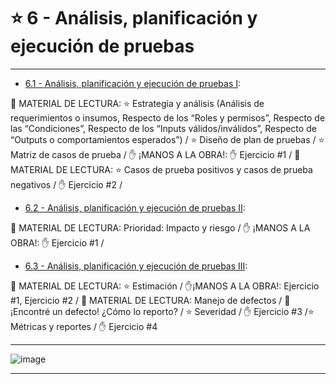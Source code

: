 # :star:  6 - Análisis, planificación y ejecución de pruebas

---

- [6.1 -  Análisis, planificación y ejecución de pruebas I](https://github.com/eugenia1984/QA/blob/main/EGG/06_analisis_planificacion_ejecucion_de_pruebas/analisis_planificacion_ejecucion-de-pruebas_1.md):  
 
📖 MATERIAL DE LECTURA: ⭐ Estrategia y análisis (Análisis de requerimientos o insumos, Respecto de los “Roles y permisos”, Respecto de las “Condiciones”, Respecto de los “Inputs válidos/inválidos”, Respecto de “Outputs o comportamientos esperados”) / :star: Diseño de plan de pruebas / :star: Matriz de casos de prueba / ✋ ¡MANOS A LA OBRA!: ✋ Ejercicio #1 / 📖 MATERIAL DE LECTURA: ⭐ Casos de prueba positivos y casos de prueba negativos / ✋ Ejercicio #2 / 

- [6.2 -  Análisis, planificación y ejecución de pruebas II](https://github.com/eugenia1984/QA/blob/main/EGG/06_analisis_planificacion_ejecucion_de_pruebas/analisis_planificacion_ejecucion-de-pruebas_2.md):  
 
📖 MATERIAL DE LECTURA: Prioridad: Impacto y riesgo / ✋ ¡MANOS A LA OBRA!: ✋ Ejercicio #1 / 

- [6.3 -  Análisis, planificación y ejecución de pruebas III](https://github.com/eugenia1984/QA/blob/main/EGG/06_analisis_planificacion_ejecucion_de_pruebas/analisis_planificacion_ejecucion-de-pruebas_3.md): 
 
📖 MATERIAL DE LECTURA: ⭐ Estimación / ✋¡MANOS A LA OBRA!: Ejercicio #1, Ejercicio #2 / 📖 MATERIAL DE LECTURA: Manejo de defectos / :book: ¡Encontré un defecto! ¿Cómo lo reporto? / ⭐ Severidad / ✋ Ejercicio #3 /⭐ Métricas y reportes / ✋ Ejercicio #4

---

![image](https://user-images.githubusercontent.com/72580574/229867041-fa8c4393-7bf0-4a8c-aa8e-4a08a98aecd4.png)


---
